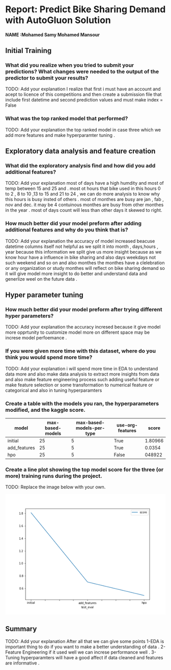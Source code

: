 # Report: Predict Bike Sharing Demand with AutoGluon Solution
#### NAME :Mohamed Samy Mohamed Mansour

## Initial Training
### What did you realize when you tried to submit your predictions? What changes were needed to the output of the predictor to submit your results?
TODO: Add your explanation
I realize that first i must have an account and acept to licence of this competitions and then create a submission file that include first datetime and second prediction values and must make index = False 

### What was the top ranked model that performed?
TODO: Add your explanation
the top ranked model in case three which we add more features and make hyperparamter tuning .

## Exploratory data analysis and feature creation
### What did the exploratory analysis find and how did you add additional features?
TODO: Add your explanation
most of days have a high humdity and most of temp between 15 and 25 and .
most ot hours that bike used in this hours 0 to 2 , 8 to 10 ,13 to 15 and 21 to 24 , we can do more analysis to know why this hours is busy insted of others .
most of monthes are busy are jan , fab , nov and dec.
it may be 4 contuinous monthes are busy from other monthes in the year .
most of days count will less than other days it skewed to right.

### How much better did your model preform after adding additional features and why do you think that is?
TODO: Add your explanation
the accuracy of model increased beacuse datetime columns itself not helpful as we split it into month , days,hours , year because this information we split give us more insight because as we know hour have a influence in bike sharing and also days weekdays not such weekend and so on and also monthes the monthes have a clelebration or any organization or study monthes will reflect on bike sharing demand so it will give model more insight to do better and understand data and generlize weel on the future data .
## Hyper parameter tuning
### How much better did your model preform after trying different hyper parameters?
TODO: Add your explanation
the accuracy incresed because it give model more opprtunity to customize model  more on different space may be increse model perfoemance .

### If you were given more time with this dataset, where do you think you would spend more time?
TODO: Add your explanation
i will spend more time in EDA to understand data more and also make data analysis to extract more insights from data 
and also make feature engineering process such adding useful feature  or make feature selection or some transformation to numerical feature or categorical and also in tuning hyperparamters 

### Create a table with the models you ran, the hyperparameters modified, and the kaggle score.
|model|max-based-models|max-based-models-per-type|use-org-features|score|
|--|--|--|--|--|
|initial|25|5|True|1.80966|
|add_features|25|5|True|0.0354|
|hpo|25|5|False|048922|

### Create a line plot showing the top model score for the three (or more) training runs during the project.

TODO: Replace the image below with your own.

![model_test_score.png.png](model_test_score.png)


## Summary
TODO: Add your explanation
After all that we can give some points 
1-EDA is important thing to do if you want to make a better understanding of data .
2-Feature Engineering if it used well we can increse performance well .
3-Tuning hyperparamters will have a good affect if data cleaned and features are informative .